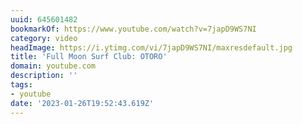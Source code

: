 ```yaml
---
uuid: 645601482
bookmarkOf: https://www.youtube.com/watch?v=7japD9WS7NI
category: video
headImage: https://i.ytimg.com/vi/7japD9WS7NI/maxresdefault.jpg
title: 'Full Moon Surf Club: OTORO'
domain: youtube.com
description: ''
tags:
- youtube
date: '2023-01-26T19:52:43.619Z'
---
```



